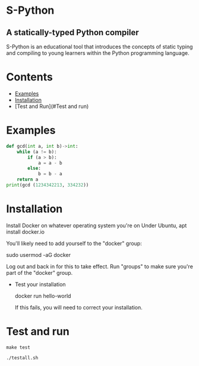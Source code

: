 # S-Python
## A statically-typed Python compiler   

S-Python is an educational tool that introduces the concepts of static typing and compiling to young learners within the Python programming language.

# Contents
* [Examples](#Examples)
* [Installation](#Installation)
* [Test and Run](#Test and run)

# Examples
```py
def gcd(int a, int b)->int:
    while (a != b):
        if (a > b):    
            a = a - b
        else:
            b = b - a
    return a
print(gcd (1234342213, 334232))
```
# Installation

Install Docker on whatever operating system you're on
Under Ubuntu,
   apt install docker.io

   You'll likely need to add yourself to the "docker" group:
  
   sudo usermod -aG docker <username>

   Log out and back in for this to take effect.  Run "groups" to
   make sure you're part of the "docker" group.

* Test your installation

   docker run hello-world

  If this fails, you will need to correct your installation.

# Test and run
```console
make test
```
```console
./testall.sh
```
